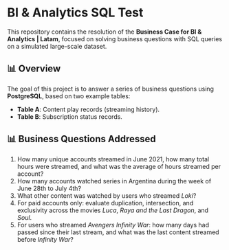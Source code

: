 # BI & Analytics SQL Test

This repository contains the resolution of the **Business Case for BI & Analytics | Latam**, focused on solving business questions with SQL queries on a simulated large-scale dataset.

## 📊 Overview

The goal of this project is to answer a series of business questions using **PostgreSQL**, based on two example tables:

- **Table A**: Content play records (streaming history).
- **Table B**: Subscription status records.

## 📊 Business Questions Addressed

1. How many unique accounts streamed in June 2021, how many total hours were streamed, and what was the average of hours streamed per account?  
2. How many accounts watched series in Argentina during the week of June 28th to July 4th?  
3. What other content was watched by users who streamed *Loki*?  
4. For paid accounts only: evaluate duplication, intersection, and exclusivity across the movies *Luca*, *Raya and the Last Dragon*, and *Soul*.  
5. For users who streamed *Avengers Infinity War*: how many days had passed since their last stream, and what was the last content streamed before *Infinity War*?
